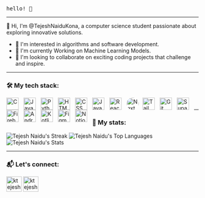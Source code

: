   <samp>
    <p>hello! 👋</p>
  </samp>
</p>

---

👋 Hi, I'm @TejeshNaiduKona, a computer science student passionate about exploring innovative solutions.
- 👀 I'm interested in algorithms and software development.
- 🌱 I'm currently Working on Machine Learning Models.
- 💞️ I'm looking to collaborate on exciting coding projects that challenge and inspire.

<!---
TejeshNaiduKona/TejeshNaiduKona is a ✨ special ✨ repository because its `README.md` (this file) appears on your GitHub profile.
You can click the Preview link to take a look at your changes.
--->
<p>

---

### 🛠️ My tech stack:
<div>
  <img align="left" style="padding-right: 10px; width: 2rem !important" alt="C" src="https://cdn.jsdelivr.net/gh/devicons/devicon@latest/icons/c/c-original.svg"/>
  <img align="left" style="padding-right: 10px; width: 2rem !important" alt="Java" src="https://cdn.jsdelivr.net/gh/devicons/devicon@latest/icons/java/java-original.svg"/>
  <img align="left" style="padding-right: 10px; width: 2rem !important" alt="Python" src="https://cdn.jsdelivr.net/gh/devicons/devicon@latest/icons/python/python-original.svg"/>
  <img align="left" style="padding-right: 10px; width: 2rem !important" alt="HTML" src="https://cdn.jsdelivr.net/gh/devicons/devicon/icons/html5/html5-original.svg"/>
  <img align="left" style="padding-right: 10px; width: 2rem !important" alt="CSS" src="https://cdn.jsdelivr.net/gh/devicons/devicon/icons/css3/css3-original.svg"/>
  <img align="left" style="padding-right: 10px; width: 2rem !important" alt="Javascript" src="https://cdn.jsdelivr.net/gh/devicons/devicon/icons/javascript/javascript-original.svg"/>
  <img align="left" style="padding-right: 10px; width: 2rem !important" alt="ReactJS" src="https://cdn.jsdelivr.net/gh/devicons/devicon/icons/react/react-original.svg"/>
  <img align="left" style="margin-right: 10px; width: 2rem !important; background: #fff !important; border-radius: 50% !important;" alt="NextJS" src="https://cdn.jsdelivr.net/gh/devicons/devicon/icons/nextjs/nextjs-original.svg"/>
<!--   <img align="left" style="padding-right: 10px; width: 2rem !important" alt="jQuery" src="https://cdn.jsdelivr.net/gh/devicons/devicon/icons/jquery/jquery-original.svg"/> -->
<!--   <img align="left" style="padding-right: 10px; width: 2rem !important" alt="LESS" src="https://cdn.jsdelivr.net/gh/devicons/devicon/icons/less/less-plain-wordmark.svg"/> -->
  <img align="left" style="padding-right: 10px; width: 2rem !important" alt="TailWindCSS" src="https://cdn.jsdelivr.net/gh/devicons/devicon@latest/icons/tailwindcss/tailwindcss-original.svg"/>
  <img align="left" style="padding-right: 10px; width: 2rem !important" alt="Git" src="https://cdn.jsdelivr.net/gh/devicons/devicon/icons/git/git-original.svg"/>
  <img align="left" style="padding-right: 10px; width: 2rem !important" alt="Supabase" src="https://cdn.jsdelivr.net/gh/devicons/devicon@latest/icons/supabase/supabase-original.svg"/>
  <img align="left" style="padding-right: 10px; width: 2rem !important" alt="Firebase" src="https://cdn.jsdelivr.net/gh/devicons/devicon/icons/firebase/firebase-plain.svg"/>
  <img align="left" style="padding-right: 10px; width: 2rem !important" alt="Android" src="https://cdn.jsdelivr.net/gh/devicons/devicon@latest/icons/android/android-original.svg"/>
  <img align="left" style="padding-right: 10px; width: 2rem !important" alt="Kotlin" src="https://cdn.jsdelivr.net/gh/devicons/devicon@latest/icons/kotlin/kotlin-original.svg"/>
  
<!--   <img align="left" style="padding-right: 10px; width: 2rem !important" alt="NodeJS" src="https://cdn.jsdelivr.net/gh/devicons/devicon/icons/nodejs/nodejs-original.svg"/> -->
<!--   <img align="left" style="padding-right: 10px; width: 2rem !important" alt="VS Code" src="https://cdn.jsdelivr.net/gh/devicons/devicon/icons/vscode/vscode-original.svg"/> -->
<!--   <img align="left" style="padding-right: 10px; width: 2rem !important" alt="Jira" src="https://cdn.jsdelivr.net/gh/devicons/devicon/icons/jira/jira-original.svg"/> -->
  <img align="left" style="padding-right: 10px; width: 2rem !important" alt="Figma" src="https://cdn.jsdelivr.net/gh/devicons/devicon/icons/figma/figma-original.svg"/>
  <img align="left" style="padding-right: 10px; width: 2rem !important" alt="Notion" src="https://cdn.jsdelivr.net/gh/devicons/devicon@latest/icons/notion/notion-original.svg"/>
  
</div>
<br/>

---

### 🧬 My stats:

![Tejesh Naidu's Streak](https://github-readme-streak-stats.herokuapp.com/?user=TejeshNaiduKona&theme=midnight-purple&hide_border=true)
![Tejesh Naidu's Top Languages](https://github-readme-stats.vercel.app/api/top-langs/?username=TejeshNaiduKona&theme=midnight-purple&show_icons=true&hide_border=true&layout=compact)
![Tejesh Naidu's Stats](https://github-readme-stats.vercel.app/api?username=TejeshNaiduKona&theme=midnight-purple&show_icons=true&hide_border=true&count_private=true)

---

### 📬️ Let's connect:


<a href="https://www.linkedin.com/in/ktejeshnaidu/" target="blank"><img align="center" src="https://img.icons8.com/?size=100&id=xuvGCOXi8Wyg&format=png&color=000000" alt="ktejeshnaidu" height="40" width="40"></a>
<a href="https://www.x.com/ktejeshnaidu/" target="blank"><img align="center" src="https://img.icons8.com/?size=100&id=phOKFKYpe00C&format=png&color=FFFFFF" alt="ktejeshnaidu" height="40" width="40"></a>
